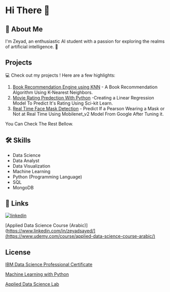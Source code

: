 
# Hi There 👋




## 🚀 About Me
I'm Zeyad, an enthusiastic AI student with a passion for exploring the realms of artificial intelligence. 🤖

## Projects

💻 Check out my projects ! Here are a few highlights:

1. [Book Recommendation Engine using KNN](https://github.com/zeyadsayedabdullah/FCC_Machine_Learning_with_Python/blob/main/fcc_book_recommendation_knn.ipynb) -  A Book Recommendation Algorithm Using K-Nearest Neighbors. 
2. [Movie Rating Predection With Python](https://github.com/zeyadsayedabdullah/codsoft/blob/main/MOVIE_RATING_PREDICTION_WITH_PYTHON.ipynb) -Creating a Linear Regression Model To Predict It's Rating Using Sci-kit Learn.
3. [Real Time Face Mask Detection](https://github.com/zeyadsayedabdullah/Real-Time-Face-Mask-Detection) - Predict If a Pearson Wearing a Mask or Not at Real Time Using Mobilenet_v2 Model From Google After Tuning it.


You Can Check The Rest Bellow.
## 🛠 Skills

* Data Science
* Data Analyst
* Data Visualization
* Machine Learning
* Python (Programming Language)
* SQL
* MongoDB


## 🔗 Links

[![linkedin](https://img.shields.io/badge/linkedin-0A66C2?style=for-the-badge&logo=linkedin&logoColor=white)](https://www.linkedin.com/in/zeyadsayed/)

[Applied Data Science Course (Arabic)](https://www.linkedin.com/in/zeyadsayed/](https://www.udemy.com/course/applied-data-science-course-arabic/)





## License

[IBM Data Science Professional Certificate](https://www.credly.com/badges/18d85a70-d34d-44d6-a55e-afcab367cdbd/linked_in?t=s5xk4r)

[Machine Learning with Python](https://www.freecodecamp.org/certification/fccf4a112df-6b3a-4c1a-9150-a386a9f1c467/machine-learning-with-python-v7)

[Applied Data Science Lab](https://www.credly.com/badges/21f14496-fbaf-489e-bb36-ccc801f63f46/linked_in_profile)

